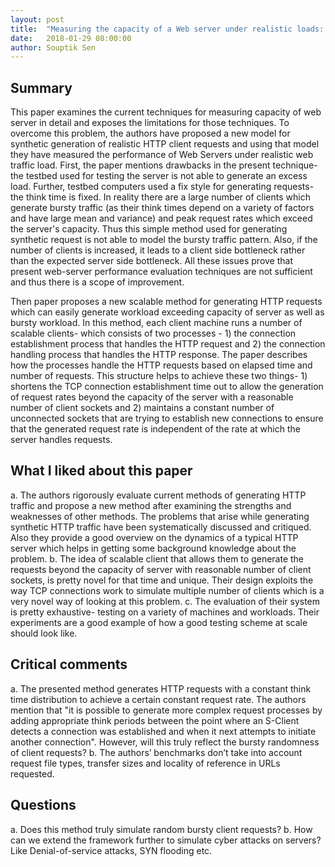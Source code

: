 ```yaml
---
layout: post
title:  "Measuring the capacity of a Web server under realistic loads: Review"
date:   2018-01-29 08:00:00
author: Souptik Sen
---
```


## Summary
<p>
This paper examines the current techniques for measuring capacity of web server in detail and exposes the limitations for those techniques. To overcome this problem, the authors have proposed a new model for synthetic generation of realistic HTTP client requests and using that model they have measured the performance of Web Servers under realistic web traffic load.  First, the paper mentions drawbacks in the present technique- the testbed used for testing the server is not able to generate an excess load. Further, testbed computers used a fix style for generating requests- the think time is fixed. In reality there are a large number of clients which generate bursty traffic (as their think times depend on a variety of factors and have large mean and variance) and peak request rates which exceed the server's capacity. Thus this simple method used for generating synthetic request is not able to model the bursty traffic pattern. Also, if the number of clients is increased, it leads to a client side bottleneck rather than the expected server side bottleneck. All these issues prove that present web-server performance evaluation techniques are not sufficient and thus there is a scope of improvement.
</p>

<p>
Then paper proposes a new scalable method for generating HTTP requests which can easily generate workload exceeding capacity of server as well as bursty workload. In this method, each client machine runs a number of scalable clients- which consists of two processes - 1) the connection establishment process that handles the HTTP request and 2) the connection handling process that handles the HTTP response. The paper describes how the processes handle the HTTP requests based on elapsed time and number of requests. This structure helps to achieve these two things- 1) shortens the TCP connection establishment time out to allow the generation of request rates beyond the capacity of the server with a reasonable number of client sockets and 2) maintains a constant number of unconnected sockets that are trying to establish new connections to ensure that the generated request rate is independent of the rate at which the server handles requests.
</p>


## What I liked about this paper
<p>
a.  The authors rigorously evaluate current methods of generating HTTP traffic and propose a new method after examining the strengths and weaknesses of other methods. The problems that arise while generating synthetic HTTP traffic have been systematically discussed and critiqued. Also they provide a good overview on the dynamics of a typical HTTP server which helps in getting some background knowledge about the problem.
b.  The idea of scalable client that allows them to generate the requests beyond the capacity of server with reasonable number of client sockets, is pretty novel for that time and unique. Their design exploits the way TCP connections work to simulate multiple number of clients which is a very novel way of looking at this problem.
c.  The evaluation of their system is pretty exhaustive- testing on a variety of machines and workloads. Their experiments are a good example of how a good testing scheme at scale should look like.
</p>

## Critical comments
<p>
a.  The presented method generates HTTP requests with a constant think time distribution to achieve a certain constant request rate. The authors mention that "it is possible to generate more complex request processes by adding appropriate think periods between the point where an S-Client detects a connection was established and when it next attempts to initiate another connection". However, will this truly reflect the bursty randomness of client requests?
b.  The authors’ benchmarks don’t take into account request file types, transfer sizes and locality of reference in URLs requested.
</p>

## Questions
<p>
a.  Does this method truly simulate random bursty client requests? 
b.  How can we extend the framework further to simulate cyber attacks on servers? Like Denial-of-service attacks, SYN flooding etc.
</p>
